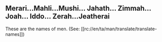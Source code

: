 ## Merari...Mahli...Mushi... Jahath... Zimmah... Joah... Iddo... Zerah...Jeatherai ##

These are the names of men. (See: [[rc://en/ta/man/translate/translate-names]])